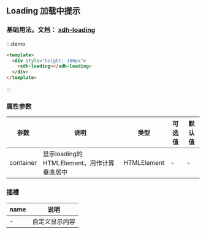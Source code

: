 ## Loading 加载中提示

### 基础用法。文档： [xdh-loading](#/src/widgets%2Fmodule-widgets_xdh-loading.html)
:::demo
```html
<template>
  <div style="height: 100px">
    <xdh-loading></xdh-loading>
  </div>
</template>
```
:::

### 属性参数

| 参数 | 说明 | 类型 | 可选值 | 默认值 |
|----|----|----|----|----|
| container | 显示loading的HTMLElement，用作计算垂直居中 |HTMLElement | -  | - |


### 插槽

| name | 说明 |
|-----|-----|
| - | 自定义显示内容 |
